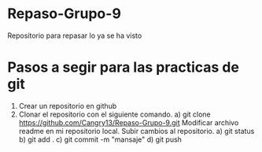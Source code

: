 # Repaso-Grupo-9
Repositorio para repasar lo ya se ha visto

# Pasos a segir para las practicas de git
1) Crear un repositorio en github
2) Clonar el repositorio con el siguiente comando.
a) git clone https://github.com/Cangry13/Repaso-Grupo-9.git
Modificar archivo readme en mi repositorio local.
Subir cambios al repositorio.
a) git status
b) git add .
c) git commit -m "mansaje"
d) git push
